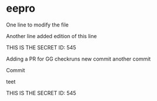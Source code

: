# eepro


One line to modify the file




Another line added edition of this line


THIS IS THE SECRET ID: 545



Adding a PR for GG checkruns
new commit 
another commit


Commit

teet






THIS IS THE SECRET ID: 545
